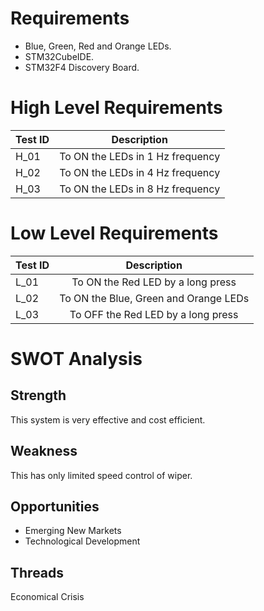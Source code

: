 # Requirements
* Blue, Green, Red and Orange LEDs.
* STM32CubeIDE.
* STM32F4 Discovery Board.

# High Level Requirements
|**Test ID**|**Description**|
| :- | :-: | 
|H\_01|To ON the LEDs in 1 Hz frequency|
|H\_02|To ON the LEDs in 4 Hz frequency|
|H\_03|To ON the LEDs in 8 Hz frequency|

# Low Level Requirements
|**Test ID**|**Description**|
| :- | :-: |
|L\_01|To ON the Red LED by a long press|
|L\_02|To ON the Blue, Green and Orange LEDs|
|L\_03|To OFF the Red LED by a long press|
# SWOT Analysis
## Strength
This system is very effective and cost efficient.

## Weakness
This has only limited speed control of wiper.

## Opportunities 
* Emerging New Markets
* Technological Development

## Threads
Economical Crisis

